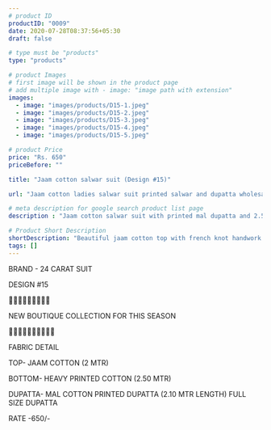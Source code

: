 ```yaml
---
# product ID
productID: "0009"
date: 2020-07-28T08:37:56+05:30
draft: false

# type must be "products"
type: "products"

# product Images
# first image will be shown in the product page
# add multiple image with - image: "image path with extension"
images:
  - image: "images/products/D15-1.jpeg"
  - image: "images/products/D15-2.jpeg"
  - image: "images/products/D15-3.jpeg"
  - image: "images/products/D15-4.jpeg"
  - image: "images/products/D15-5.jpeg"

# product Price
price: "Rs. 650"
priceBefore: ""

title: "Jaam cotton salwar suit (Design #15)"

url: "Jaam cotton ladies salwar suit printed salwar and dupatta wholesale design15"

# meta description for google search product list page
description : "Jaam cotton salwar suit with printed mal dupatta and 2.5 mtr printed bottom"

# Product Short Description
shortDescription: "Beautiful jaam cotton top with french knot handwork design, heavy printed cotton bottom with matching printed mal dupatta."
tags: []
---
```

BRAND - 24 CARAT SUIT

DESIGN #15

💐💐💐💐💐💐💐💐💐

NEW BOUTIQUE COLLECTION FOR THIS SEASON

🌷🌷🌷🌷🌷🌷🌷🌷🌷🌷

FABRIC DETAIL

TOP- JAAM COTTON (2 MTR)

BOTTOM- HEAVY PRINTED COTTON  (2.50 MTR)

DUPATTA- MAL COTTON PRINTED DUPATTA (2.10 MTR LENGTH)
FULL SIZE DUPATTA

RATE -650/-
